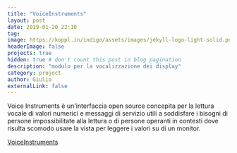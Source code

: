 ```yaml
---
title: "VoiceInstruments"
layout: post
date: 2019-01-20 22:10
tag: 
image: https://koppl.in/indigo/assets/images/jekyll-logo-light-solid.png
headerImage: false
projects: true
hidden: true # don't count this post in blog pagination
description: "modulo per la vocalizzazione dei display"
category: project
author: Giulio
externalLink: false
---
```


Voice Instruments è un'interfaccia open source concepita per la lettura vocale di valori numerici e messaggi di servizio utili a soddisfare i bisogni di persone impossibilitate alla lettura o di persone operanti in contesti dove risulta scomodo usare la vista per leggere i valori su di un monitor.

[VoiceInstruments](http://voiceinstruments.opencare.cc/it/)